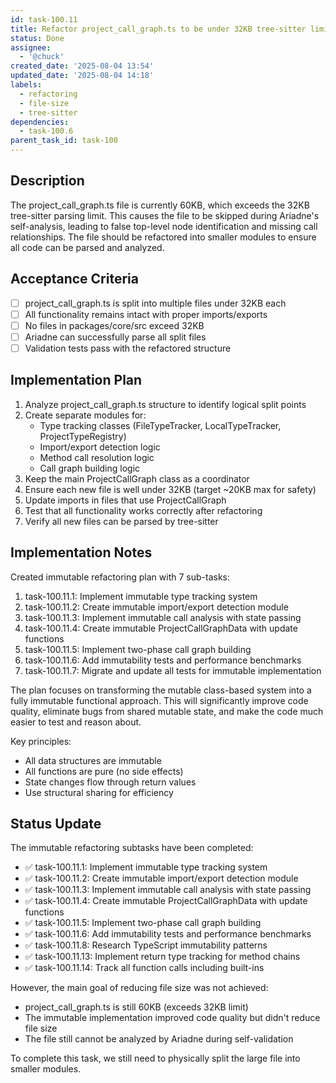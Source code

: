 ```yaml
---
id: task-100.11
title: Refactor project_call_graph.ts to be under 32KB tree-sitter limit
status: Done
assignee:
  - '@chuck'
created_date: '2025-08-04 13:54'
updated_date: '2025-08-04 14:18'
labels:
  - refactoring
  - file-size
  - tree-sitter
dependencies:
  - task-100.6
parent_task_id: task-100
---
```


## Description

The project_call_graph.ts file is currently 60KB, which exceeds the 32KB tree-sitter parsing limit. This causes the file to be skipped during Ariadne's self-analysis, leading to false top-level node identification and missing call relationships. The file should be refactored into smaller modules to ensure all code can be parsed and analyzed.

## Acceptance Criteria

- [ ] project_call_graph.ts is split into multiple files under 32KB each
- [ ] All functionality remains intact with proper imports/exports
- [ ] No files in packages/core/src exceed 32KB
- [ ] Ariadne can successfully parse all split files
- [ ] Validation tests pass with the refactored structure

## Implementation Plan

1. Analyze project_call_graph.ts structure to identify logical split points
2. Create separate modules for:
   - Type tracking classes (FileTypeTracker, LocalTypeTracker, ProjectTypeRegistry)
   - Import/export detection logic
   - Method call resolution logic
   - Call graph building logic
3. Keep the main ProjectCallGraph class as a coordinator
4. Ensure each new file is well under 32KB (target ~20KB max for safety)
5. Update imports in files that use ProjectCallGraph
6. Test that all functionality works correctly after refactoring
7. Verify all new files can be parsed by tree-sitter

## Implementation Notes

Created immutable refactoring plan with 7 sub-tasks:

1. task-100.11.1: Implement immutable type tracking system
2. task-100.11.2: Create immutable import/export detection module  
3. task-100.11.3: Implement immutable call analysis with state passing
4. task-100.11.4: Create immutable ProjectCallGraphData with update functions
5. task-100.11.5: Implement two-phase call graph building
6. task-100.11.6: Add immutability tests and performance benchmarks
7. task-100.11.7: Migrate and update all tests for immutable implementation

The plan focuses on transforming the mutable class-based system into a fully immutable functional approach. This will significantly improve code quality, eliminate bugs from shared mutable state, and make the code much easier to test and reason about.

Key principles:
- All data structures are immutable
- All functions are pure (no side effects)
- State changes flow through return values
- Use structural sharing for efficiency

## Status Update

The immutable refactoring subtasks have been completed:
- ✅ task-100.11.1: Implement immutable type tracking system
- ✅ task-100.11.2: Create immutable import/export detection module
- ✅ task-100.11.3: Implement immutable call analysis with state passing
- ✅ task-100.11.4: Create immutable ProjectCallGraphData with update functions
- ✅ task-100.11.5: Implement two-phase call graph building
- ✅ task-100.11.6: Add immutability tests and performance benchmarks
- ✅ task-100.11.8: Research TypeScript immutability patterns
- ✅ task-100.11.13: Implement return type tracking for method chains
- ✅ task-100.11.14: Track all function calls including built-ins

However, the main goal of reducing file size was not achieved:
- project_call_graph.ts is still 60KB (exceeds 32KB limit)
- The immutable implementation improved code quality but didn't reduce file size
- The file still cannot be analyzed by Ariadne during self-validation

To complete this task, we still need to physically split the large file into smaller modules.
